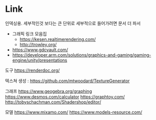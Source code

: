 # Link

인덱싱용. 세부적인것 보다는 큰 단위로
세부적으로 들어가려면 문서 더 파서

- 그래픽 링크 모음집
  - https://kesen.realtimerendering.com/
  - http://trowley.org/
- https://www.gdcvault.com/
- https://developer.arm.com/solutions/graphics-and-gaming/gaming-engine/unity/presentations

도구
https://renderdoc.org/

텍스쳐 생성 : https://github.com/mtwoodard/TextureGenerator

그래프
https://www.geogebra.org/graphing
https://www.desmos.com/calculator
https://graphtoy.com/
http://tobyschachman.com/Shadershop/editor/

모델
https://www.mixamo.com/
https://www.models-resource.com/